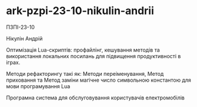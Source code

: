 # ark-pzpi-23-10-nikulin-andrii

ПЗПІ-23-10

Нікулін Андрій

Оптимізація Lua-скриптів: профайлінг, кешування методів та використання локальних посилань для підвищення продуктивності в іграх.

Методи рефакторингу такі як: Методи переіменування, Метод приховання та Метод заміни магічне число символьною константою для мови програмування Lua

Програмна система для обслуговування користувачів електромобілів
